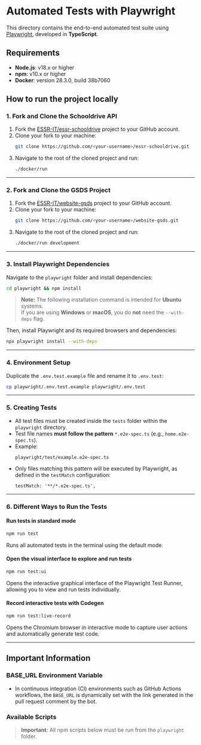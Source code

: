 # Automated Tests with Playwright

This directory contains the end-to-end automated test suite using [Playwright](https://playwright.dev/), developed in **TypeScript**.

## Requirements

- **Node.js**: v18.x or higher
- **npm**: v10.x or higher
- **Docker**: version 28.3.0, build 38b7060

## How to run the project locally

### 1. Fork and Clone the Schooldrive API

1. Fork the [ESSR-IT/essr-schooldrive](https://github.com/iMDT/essr-schooldrive) project to your GitHub account.
2. Clone your fork to your machine:
   ```bash
   git clone https://github.com/<your-username>/essr-schooldrive.git
   ```
3. Navigate to the root of the cloned project and run:
   ```bash
   ./docker/run
   ```

---

### 2. Fork and Clone the GSDS Project

1. Fork the [ESSR-IT/website-gsds](https://github.com/ESSR-IT/website-gsds) project to your GitHub account.
2. Clone your fork to your machine:
   ```bash
   git clone https://github.com/<your-username>/website-gsds.git
   ```
3. Navigate to the root of the cloned project and run:
   ```bash
   ./docker/run development
   ```

---

### 3. Install Playwright Dependencies

Navigate to the `playwright` folder and install dependencies:
```bash
cd playwright && npm install
```

> **Note:** The following installation command is intended for **Ubuntu** systems.  
> If you are using **Windows** or **macOS**, you do **not** need the `--with-deps` flag.

Then, install Playwright and its required browsers and dependencies:
```bash
npx playwright install --with-deps
```

---

### 4. Environment Setup

Duplicate the `.env.test.example` file and rename it to `.env.test`:
```bash
cp playwright/.env.test.example playwright/.env.test
```

---

### 5. Creating Tests

- All test files must be created inside the `tests` folder within the `playwright` directory.
- Test file names **must follow the pattern** `*.e2e-spec.ts` (e.g., `home.e2e-spec.ts`).
- Example:
  ```
  playwright/test/example.e2e-spec.ts
  ```
- Only files matching this pattern will be executed by Playwright, as defined in the `testMatch` configuration:
  ```
  testMatch: '**/*.e2e-spec.ts',
  ```

---

### 6. Different Ways to Run the Tests

#### Run tests in standard mode

```bash
npm run test
```

Runs all automated tests in the terminal using the default mode.

#### Open the visual interface to explore and run tests

```bash
npm run test:ui
```

Opens the interactive graphical interface of the Playwright Test Runner, allowing you to view and run tests individually.

#### Record interactive tests with Codegen

```bash
npm run test:live-record
```

Opens the Chromium browser in interactive mode to capture user actions and automatically generate test code.

---

## Important Information

### BASE_URL Environment Variable

- In continuous integration (CI) environments such as GitHub Actions workflows, the `BASE_URL` is dynamically set with the link generated in the pull request comment by the bot.


### Available Scripts

> **Important:** All npm scripts below must be run from the `playwright` folder.
